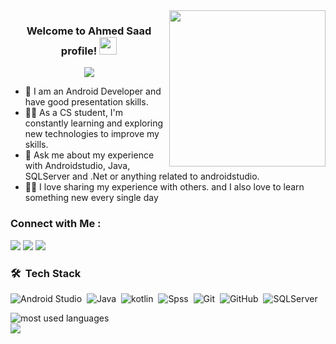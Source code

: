 
<img width="250" align="right" src="https://c.tenor.com/_DOBjnGspYAAAAAM/code-coding.gif">

<h3 align="center">
  Welcome to Ahmed Saad profile!
  <img src="https://media.giphy.com/media/hvRJCLFzcasrR4ia7z/giphy.gif" width="28">
</h3>

<!-- Typing SVG by DenverCoder1 - https://github.com/DenverCoder1/readme-typing-svg -->
<p align="center">
  <a href="https://github.com/DenverCoder1/readme-typing-svg"><img src="https://readme-typing-svg.herokuapp.com/?lines=Android%20developer;Always%20learning%20new%20things&font=Fira%20Code&center=true&width=440&height=45&color=f75c7e&vCenter=true&size=22"></a>
</p> 

- 🏢 I am an Android Developer and have good presentation skills. 
- 👨‍💻 As a CS student, I'm constantly learning and exploring new technologies to improve my skills.
- 💬 Ask me about my experience with Androidstudio,  Java, SQLServer and .Net or anything related to androidstudio.
- 👨‍💻 I love sharing my experience with others. and I also love to learn something new every single day


### Connect with Me :

<a href="https://linkedin.com/in/-ahmedsaad" target="_blank"><img src="https://img.shields.io/badge/-Ahmed%20Saad-0077B5?style=for-the-badge&logo=Linkedin&logoColor=white"/></a>
<a href="https://t.me/EngAhmedSaad1" target="_blank"><img src="https://img.shields.io/badge/-Ahmed%20Saad-0077B5?style=for-the-badge&logo=Telegram&logoColor=white"/></a>
<a href="https://www.facebook.com/profile.php?id=100005144414570" target="_blank"><img src="https://img.shields.io/badge/-Ahmed%20Saad-0077B5?style=for-the-badge&logo=Facebook&logoColor=white"/></a>
### 🛠 &nbsp;Tech Stack
![Android Studio](https://img.shields.io/badge/-AndroidStudio-05122A?style=flat&logo=AndroidStudio)&nbsp;
![Java](https://img.shields.io/badge/-Java-05122A?style=flat&logo=Java&logoColor=563D7C)&nbsp;
![kotlin](https://img.shields.io/badge/-kotlin-05122A?style=flat&logo=kotlin)&nbsp;
![Spss](https://img.shields.io/badge/-Spss-05122A?style=flat&logo=Spss&logoColor=1572B6)&nbsp;
![Git](https://img.shields.io/badge/-Git-05122A?style=flat&logo=git)&nbsp;
![GitHub](https://img.shields.io/badge/-GitHub-05122A?style=flat&logo=github)&nbsp;
![SQLServer](https://img.shields.io/badge/-SQLServer-05122A?style=flat&logo=SQLServer)&nbsp;




<img align="left" src="https://github-readme-stats.vercel.app/api/top-langs?username=EngAhmedMohamedSaad&show_icons=true&locale=en&layout=compact&theme=radical" alt="most used languages" />
<br>
<a href="https://komarev.com/ghpvc/?username=EngAhmedMohamedSaad&style=for-the-badge">
    <img src="https://komarev.com/ghpvc/?username=EngAhmedMohamedSaad&style=for-the-badge">
</a>
